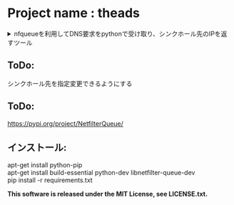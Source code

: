 # Project name : theads

<details><summary>nfqueueを利用してDNS要求をpythonで受け取り、シンクホール先のIPを返すツール</summary></details>

## ToDo: 
シンクホール先を指定変更できるようにする

## ToDo: 
https://pypi.org/project/NetfilterQueue/

## インストール: 
apt-get install python-pip</br>
apt-get install build-essential python-dev libnetfilter-queue-dev</br>
pip install -r requirements.txt</br>

<strong>This software is released under the MIT License, see LICENSE.txt.</strong>
